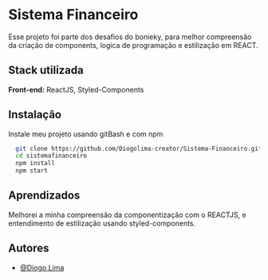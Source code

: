 
# Sistema Financeiro

Esse projeto foi parte dos desafios do bonieky, para melhor compreensão da criação de components, logica de programação e estilização em REACT.
## Stack utilizada

**Front-end:** ReactJS, Styled-Components


## Instalação

Instale meu projeto usando gitBash e com npm

```bash
  git clone https://github.com/Diogolima-creator/Sistema-Financeiro.git
  cd sistemafinanceiro
  npm install
  npm start
```
    
## Aprendizados

Melhorei a minha compreensão da componentização com o REACTJS, e entendimento de estilização usando styled-components.
## Autores

- [@Diogo Lima](https://github.com/Diogolima-creator)
